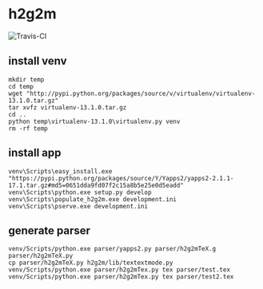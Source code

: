 # h2g2m
![Travis-CI](https://travis-ci.org/h2g2m/h2g2m.svg?branch=master)
 
## install venv

    mkdir temp
    cd temp
    wget "http://pypi.python.org/packages/source/v/virtualenv/virtualenv-13.1.0.tar.gz"
    tar xvfz virtualenv-13.1.0.tar.gz
    cd ..
    python temp\virtualenv-13.1.0\virtualenv.py venv
    rm -rf temp


## install app

    venv\Scripts\easy_install.exe "https://pypi.python.org/packages/source/Y/Yapps2/yapps2-2.1.1-17.1.tar.gz#md5=0651dda9fd07f2c15a8b5e25e0d5eadd"
    venv\Scripts\python.exe setup.py develop
    venv\Scripts\populate_h2g2m.exe development.ini
    venv\Scripts\pserve.exe development.ini

## generate parser

    venv/Scripts/python.exe parser/yapps2.py parser/h2g2mTeX.g parser/h2g2mTeX.py
    cp parser/h2g2mTeX.py h2g2m/lib/textextmode.py
    venv/Scripts/python.exe parser/h2g2mTex.py tex parser/test.tex
    venv/Scripts/python.exe parser/h2g2mTex.py tex parser/test2.tex 
